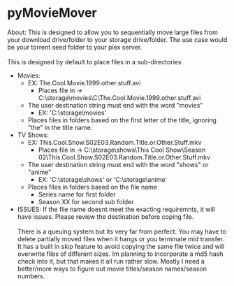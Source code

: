 # pyMovieMover
About: This is designed to allow you to sequentially move large files from your download drive/folder to your storage drive/folder. The use case would be your torrent seed folder to your plex server.
<br><br>
 This is designed by default to place files in a sub-directories
 - Movies:
   - EX: The.Cool.Movie.1999.other.stuff.avi
     - Places file in -> C:\storage\movies\C\The.Cool.Movie.1999.other.stuff.avi
   - The user destination string must end with the word "movies"
     - EX: 'C:\storage\movies'
   - Places files in folders based on the first letter of the title, ignoring "the" in the title name.
 - TV Shows:
   - EX: This.Cool.Show.S02E03.Random.Title.or.Other.Stuff.mkv
     - Places file in -> C:\storage\shows\This Cool Show\Season 02\This.Cool.Show.S02E03.Random.Title.or.Other.Stuff.mkv
   - The user destination string must end with the word "shows" or "anime"
     - EX: 'C:\storage\shows' or 'C:\storage\anime'
   - Places files in folders based on the file name
     - Series name for first folder
     - Season XX for second sub folder.
 - ISSUES: If the file name doesnt meet the exacting requiremnts, it will have issues. Please review the destination before coping file.
 <br><br>
 There is a queuing system but its very far from perfect. You may have to delete partially moved files when it hangs or you terminate mid transfer. It has a built in skip feature to avoid copying the same file twice and will overwrite files of different sizes. Im planning to incorporate a md5 hash check into it, but that makes it all run rather slow. Mostly I need a better/more ways to figure out movie titles/season names/season numbers.
